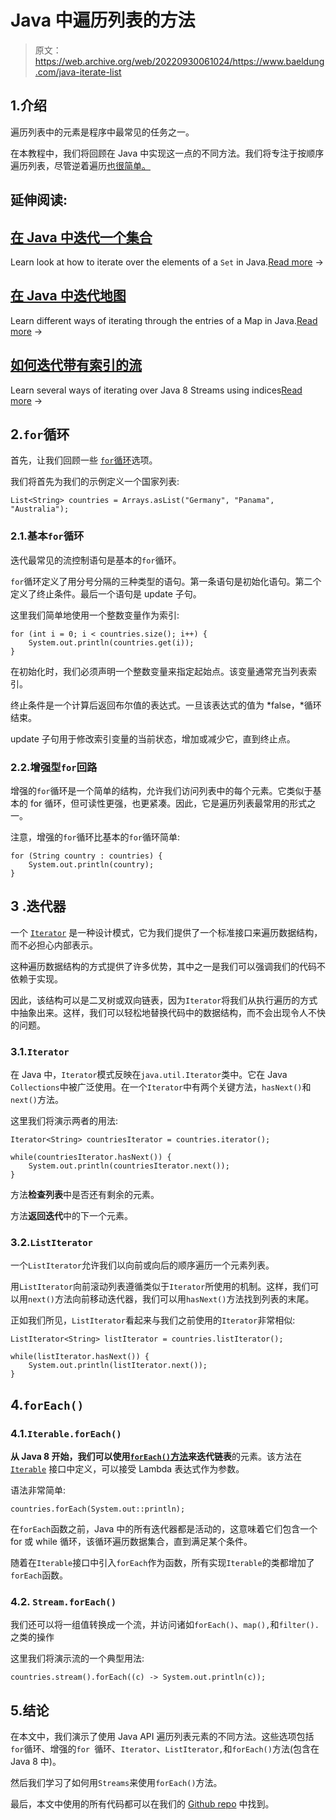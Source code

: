 # Java 中遍历列表的方法

> 原文：<https://web.archive.org/web/20220930061024/https://www.baeldung.com/java-iterate-list>

## 1.介绍

遍历列表中的元素是程序中最常见的任务之一。

在本教程中，我们将回顾在 Java 中实现这一点的不同方法。我们将专注于按顺序遍历列表，尽管逆着遍历[也很简单。](/web/20221208143845/https://www.baeldung.com/java-list-iterate-backwards)

## 延伸阅读:

## [在 Java 中迭代一个集合](/web/20221208143845/https://www.baeldung.com/java-iterate-set)

Learn look at how to iterate over the elements of a `Set` in Java.[Read more](/web/20221208143845/https://www.baeldung.com/java-iterate-set) →

## [在 Java 中迭代地图](/web/20221208143845/https://www.baeldung.com/java-iterate-map)

Learn different ways of iterating through the entries of a Map in Java.[Read more](/web/20221208143845/https://www.baeldung.com/java-iterate-map) →

## [如何迭代带有索引的流](/web/20221208143845/https://www.baeldung.com/java-stream-indices)

Learn several ways of iterating over Java 8 Streams using indices[Read more](/web/20221208143845/https://www.baeldung.com/java-stream-indices) →

## 2.`for`循环

首先，让我们回顾一些 [`for`循环](/web/20221208143845/https://www.baeldung.com/java-loops)选项。

我们将首先为我们的示例定义一个国家列表:

```
List<String> countries = Arrays.asList("Germany", "Panama", "Australia");
```

### 2.1.基本`for`循环

迭代最常见的流控制语句是基本的`for`循环。

`for`循环定义了用分号分隔的三种类型的语句。第一条语句是初始化语句。第二个定义了终止条件。最后一个语句是 update 子句。

这里我们简单地使用一个整数变量作为索引:

```
for (int i = 0; i < countries.size(); i++) {
    System.out.println(countries.get(i));
}
```

在初始化时，我们必须声明一个整数变量来指定起始点。该变量通常充当列表索引。

终止条件是一个计算后返回布尔值的表达式。一旦该表达式的值为 *false，*循环结束。

update 子句用于修改索引变量的当前状态，增加或减少它，直到终止点。

### 2.2.增强型`for`回路

增强的`for`循环是一个简单的结构，允许我们访问列表中的每个元素。它类似于基本的 for 循环，但可读性更强，也更紧凑。因此，它是遍历列表最常用的形式之一。

注意，增强的`for`循环比基本的`for`循环简单:

```
for (String country : countries) {
    System.out.println(country); 
}
```

## 3 .迭代器

一个 [`Iterator`](/web/20221208143845/https://www.baeldung.com/java-iterator) 是一种设计模式，它为我们提供了一个标准接口来遍历数据结构，而不必担心内部表示。

这种遍历数据结构的方式提供了许多优势，其中之一是我们可以强调我们的代码不依赖于实现。

因此，该结构可以是二叉树或双向链表，因为`Iterator`将我们从执行遍历的方式中抽象出来。这样，我们可以轻松地替换代码中的数据结构，而不会出现令人不快的问题。

### 3.1.`Iterator`

在 Java 中，`Iterator`模式反映在`java.util.Iterator`类中。它在 Java `Collections`中被广泛使用。在一个`Iterator`中有两个关键方法，`hasNext()`和`next()`方法。

这里我们将演示两者的用法:

```
Iterator<String> countriesIterator = countries.iterator();

while(countriesIterator.hasNext()) {
    System.out.println(countriesIterator.next()); 
}
```

方法**检查列表**中是否还有剩余的元素。

方法**返回迭代**中的下一个元素。

### 3.2.`ListIterator`

一个`ListIterator`允许我们以向前或向后的顺序遍历一个元素列表。

用`ListIterator`向前滚动列表遵循类似于`Iterator`所使用的机制。这样，我们可以用`next()`方法向前移动迭代器，我们可以用`hasNext()`方法找到列表的末尾。

正如我们所见，`ListIterator`看起来与我们之前使用的`Iterator`非常相似:

```
ListIterator<String> listIterator = countries.listIterator();

while(listIterator.hasNext()) {
    System.out.println(listIterator.next());
}
```

## 4.`forEach()`

### 4.1.`Iterable.forEach()`

**从 Java 8 开始，我们可以使用[`forEach()`方法](/web/20221208143845/https://www.baeldung.com/foreach-java)来迭代链表**的元素。该方法在 [`Iterable`](https://web.archive.org/web/20221208143845/https://docs.oracle.com/en/java/javase/11/docs/api/java.base/java/lang/Iterable.html) 接口中定义，可以接受 Lambda 表达式作为参数。

语法非常简单:

```
countries.forEach(System.out::println);
```

在`forEach`函数之前，Java 中的所有迭代器都是活动的，这意味着它们包含一个 for 或 while 循环，该循环遍历数据集合，直到满足某个条件。

随着在`Iterable`接口中引入`forEach`作为函数，所有实现`Iterable`的类都增加了`forEach`函数。

### 4.2. `Stream.forEach()`

我们还可以将一组值转换成一个流，并访问诸如`forEach()`、`map(),`和`filter().`之类的操作

这里我们将演示流的一个典型用法:

```
countries.stream().forEach((c) -> System.out.println(c));
```

## 5.结论

在本文中，我们演示了使用 Java API 遍历列表元素的不同方法。这些选项包括`for`循环、增强的`for `循环、`Iterator`、`ListIterator,`和`forEach()`方法(包含在 Java 8 中)。

然后我们学习了如何用`Streams`来使用`forEach()`方法。

最后，本文中使用的所有代码都可以在我们的 [Github repo](https://web.archive.org/web/20221208143845/https://github.com/eugenp/tutorials/tree/master/core-java-modules/core-java-collections-list-2) 中找到。